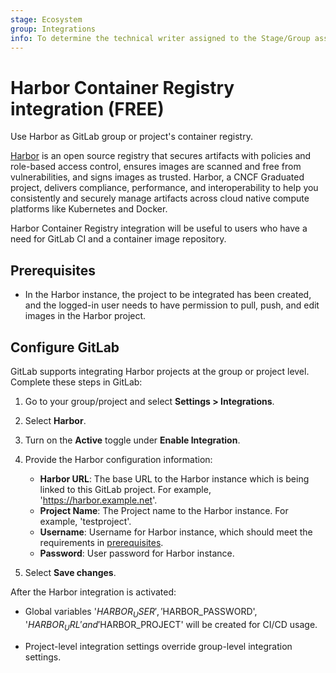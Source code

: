 ```yaml
---
stage: Ecosystem
group: Integrations
info: To determine the technical writer assigned to the Stage/Group associated with this page, see https://about.gitlab.com/handbook/engineering/ux/technical-writing/#assignments
---
```


# Harbor Container Registry integration **(FREE)**

Use Harbor as GitLab group or project's container registry.

[Harbor](https://goharbor.io/) is an open source registry that secures artifacts with policies and role-based access control, ensures images are scanned and free from vulnerabilities, and signs images as trusted. Harbor, a CNCF Graduated project, delivers compliance, performance, and interoperability to help you consistently and securely manage artifacts across cloud native compute platforms like Kubernetes and Docker.

Harbor Container Registry integration will be useful to users who have a need for GitLab CI and a container image repository.

## Prerequisites

* In the Harbor instance, the project to be integrated has been created, and the logged-in user needs to have permission to pull, push, and edit images in the Harbor project.

## Configure GitLab

GitLab supports integrating Harbor projects at the group or project level. Complete these steps in GitLab:

1. Go to your group/project and select **Settings > Integrations**.
1. Select **Harbor**.
1. Turn on the **Active** toggle under **Enable Integration**.
1. Provide the Harbor configuration information:
   - **Harbor URL**: The base URL to the Harbor instance which is being linked to this GitLab project. For example, 'https://harbor.example.net'.
   - **Project Name**: The Project name to the Harbor instance. For example, 'testproject'.  
   - **Username**: Username for Harbor instance, which should meet the requirements in  [prerequisites](#prerequisites).
   - **Password**: User password for Harbor instance.

1. Select **Save changes**.

After the Harbor integration is activated:

* Global variables '$HARBOR_USER', '$HARBOR_PASSWORD', '$HARBOR_URL' and '$HARBOR_PROJECT' will be created for CI/CD usage.

* Project-level integration settings override group-level integration settings.
